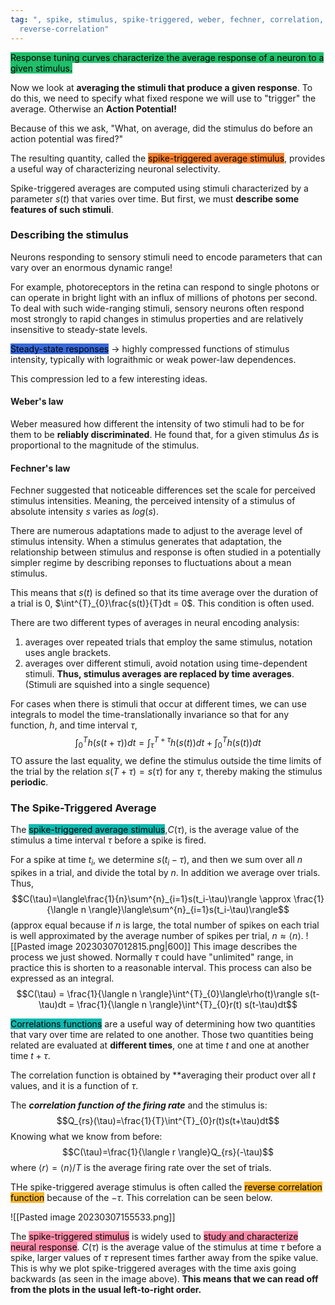 ```yaml
---
tag: ", spike, stimulus, spike-triggered, weber, fechner, correlation,
  reverse-correlation"
---
```

<mark style='background:#20bf6b'>Response tuning curves characterize the average response of a neuron to a given stimulus.</mark>

Now we look at **averaging the stimuli that produce a given response**. To do this, we need to specify what fixed respone we will use to "trigger" the average. Otherwise an **Action Potential!**

Because of this we ask, "What, on average, did the stimulus do before an action potential was fired?"

The resulting quantity, called the <mark style='background:#fa8231'>spike-triggered average stimulus</mark>, provides a useful way of characterizing neuronal selectivity.

Spike-triggered averages are computed using stimuli characterized by a parameter $s(t)$ that varies over time. But first, we must **describe some features of such stimuli**.

### Describing the stimulus
Neurons responding to sensory stimuli need to encode parameters that can vary over an enormous dynamic range!

For example, photoreceptors in the retina can respond to single photons or can operate in bright light with an influx of millions of photons per second. To deal with such wide-ranging stimuli, sensory neurons often respond most strongly to rapid changes in stimulus properties and are relatively insensitive to steady-state levels.

<mark style='background:#3867d6'>Steady-state responses</mark> → highly compressed functions of stimulus intensity, typically with lograithmic or weak power-law dependences. 

This compression led to a few interesting ideas.
#### Weber's law
Weber measured how different the intensity of two stimuli had to be for them to be **reliably discriminated**. He found that, for a given stimulus $\Delta s$ is proportional to the magnitude of the stimulus. 

#### Fechner's law
Fechner suggested that noticeable differences set the scale for perceived stimulus intensities. Meaning, the perceived intensity of a stimulus of absolute intensity $s$ varies as $log(s)$.

There are numerous adaptations made to adjust to the average level of stimulus intensity. When a stimulus generates that adaptation, the relationship between stimulus and response is often studied in a potentially simpler regime by describing reponses to fluctuations about a mean stimulus.

This means that $s(t)$ is defined so that its time average over the duration of a trial is 0, $\int^{T}_{0}\frac{s(t)}{T}dt = 0$. This condition is often used.

There are two different types of averages in neural encoding analysis:
1) averages over repeated trials that employ the same stimulus, notation uses angle brackets.
2) averages over different stimuli, avoid notation using time-dependent stimuli. **Thus, stimulus averages are replaced by time averages**. (Stimuli are squished into a single sequence)

For cases when there is stimuli that occur at different times, we can use integrals to model the time-translationally invariance so that for any function, $h$, and time interval $\tau$, $$\int^{T}_{0}h(s(t+\tau))dt = \int^{T+\tau}_{\tau}h(s(t))dt+\int^{T}_{0}h(s(t))dt$$
TO assure the last equality, we define the stimulus outside the time limits of the trial by the relation $s(T+\tau)=s(\tau)$ for any $\tau$, thereby making the stimulus **periodic**.

### The Spike-Triggered Average
The <mark style='background:#0fb9b1'>spike-triggered average stimulus</mark>,$C(\tau)$, is the average value of the stimulus a time interval $\tau$ before a spike is fired.

For a spike at time $t_i$, we determine $s(t_i-\tau)$, and then we sum over all $n$ spikes in a trial, and divide the total by $n$. In addition we average over trials. Thus, $$C(\tau)=\langle\frac{1}{n}\sum^{n}_{i=1}s(t_i-\tau)\rangle \approx \frac{1}{\langle n \rangle}\langle\sum^{n}_{i=1}s(t_i-\tau)\rangle$$
(approx equal because if $n$ is large, the total number of spikes on each trial is well approximated by the average number of spikes per trial, $n\approx\langle n \rangle$.
![[Pasted image 20230307012815.png|600]]
This image describes the process we just showed. Normally $\tau$ could have "unlimited" range, in practice this is shorten to a reasonable interval. This process can also be expressed as an integral. $$C(\tau) = \frac{1}{\langle n \rangle}\int^{T}_{0}\langle\rho(t)\rangle s(t-\tau)dt = \frac{1}{\langle n \rangle}\int^{T}_{0}r(t) s(t-\tau)dt$$

<mark style='background:#0fb9b1'>Correlations functions</mark> are a useful way of determining how two quantities that vary over time are related to one another. Those two quantities being related are evaluated at **different times**, one at time $t$ and one at another time $t + \tau$. 

The correlation function is obtained by **averaging their product over all $t$ values, and it is a function of $\tau$.

The ***correlation function of the firing rate*** and the stimulus is: $$Q_{rs}(\tau)=\frac{1}{T}\int^{T}_{0}r(t)s(t+\tau)dt$$
Knowing what we know from before: $$C(\tau)=\frac{1}{\langle r \rangle}Q_{rs}(-\tau)$$
where $\langle r \rangle = \langle n \rangle / T$ is the average firing rate over the set of trials.

THe spike-triggered average stimulus is often called the <mark style='background:#f7b731'>reverse correlation function</mark> because of the $-\tau$. This correlation can be seen below.

![[Pasted image 20230307155533.png]]

The <mark style="background: #FF5582A6;">spike-triggered stimulus</mark> is widely used to <mark style="background: #FF5582A6;">study and characterize neural response</mark>. $C(\tau)$ is the average value of the stimulus at time $\tau$ before a spike, larger values of $\tau$ represent times farther away from the spike value. This is why we plot spike-triggered averages with the time axis going backwards (as seen in the image above). **This means that we can read off from the plots in the usual left-to-right order.**

